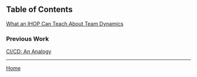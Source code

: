 ## Table of Contents

[What an IHOP Can Teach About Team Dynamics](12_28_19.md)

### Previous Work

[CI/CD: An Analogy](https://sailr.co/blog/ci-cd-analogy/)

***
[Home](../index.md)
